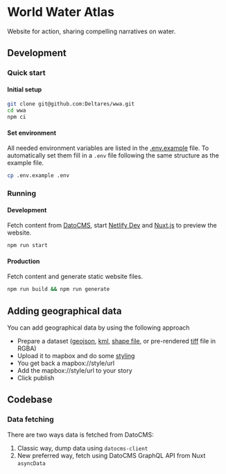 # World Water Atlas
Website for action, sharing compelling narratives on water.

## Development

### Quick start
#### Initial setup
```sh
git clone git@github.com:Deltares/wwa.git
cd wwa
npm ci
```

#### Set environment
All needed environment variables are listed in the [.env.example](.env.example) file. To automatically set them fill in a `.env` file following the same structure as the example file.
```sh
cp .env.example .env
```

### Running
#### Development
Fetch content from [DatoCMS](https://datocms.com), start [Netlify Dev](https://www.netlify.com/products/dev/) and [Nuxt.js](https://nuxtjs.org/) to preview the website.
```sh
npm run start
```

#### Production
Fetch content and generate static website files.
```sh
npm run build && npm run generate
```

## Adding geographical data
You can add geographical data by using the following approach

- Prepare a dataset ([geojson](https://tools.ietf.org/html/rfc7946), [kml](https://developers.google.com/kml/documentation/kmlreference), [shape file](http://www.gdal.org/drv_shapefile.html), or pre-rendered [tiff](http://www.gdal.org/frmt_gtiff.html) file in RGBA)
- Upload it to mapbox and do some [styling](https://mapbox.com/studio/styles/)
- You get back a mapbox://style/url
- Add the mapbox://style/url to your story
- Click publish

## Codebase
### Data fetching
There are two ways data is fetched from DatoCMS:
1. Classic way, dump data using `datocms-client`
2. New preferred way, fetch using DatoCMS GraphQL API from Nuxt `asyncData`
